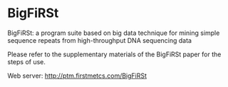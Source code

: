 # BigFiRSt

BigFiRSt: a program suite based on big data technique for mining simple sequence repeats from high-throughput DNA sequencing data

Please refer to the supplementary materials of the BigFiRSt paper for the steps of use.

Web server: http://ptm.firstmetcs.com/BigFiRSt
